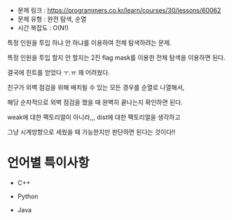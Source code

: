 * 문제 링크 : https://programmers.co.kr/learn/courses/30/lessons/60062
* 문제 유형 : 완전 탐색, 순열
* 시간 복잡도 : O(N!)

특정 인원을 투입 하냐 안 하냐를 이용하여 전체 탐색하려는 문제.

특정 인원을 투입 할지 안 할지는 2진 flag mask를 이용한 전체 탐색을 이용하면 된다.

결국에 힌트를 얻었다 ㅜ.ㅠ 꽤 어려웠다.

친구가 외벽 점검을 위해 배치될 수 있는 모든 경우를 순열로 나열해서,

해당 순차적으로 외벽 점검을 했을 때 완벽히 끝나는지 확인하면 된다.

weak에 대한 팩토리얼이 아니라,,, dist에 대한 팩토리얼을 생각하고 

그냥 시계방향으로 세웠을 때 가능한지만 판단하면 된다는 것이다!!

# 언어별 특이사항

- C++

- Python

- Java

